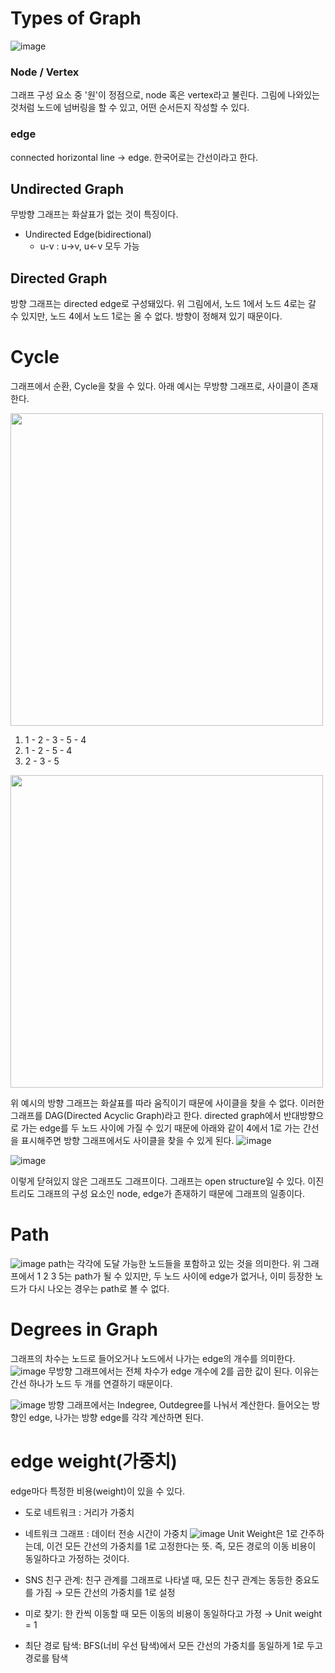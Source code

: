 # Types of Graph
![image](https://github.com/user-attachments/assets/93a3f087-6417-4ce5-809a-ca8a74a5cdc7)
### Node / Vertex
그래프 구성 요소 중 '원'이 정점으로, node 혹은 vertex라고 불린다.
그림에 나와있는 것처럼 노드에 넘버링을 할 수 있고, 어떤 순서든지 작성할 수 있다.
### edge
connected horizontal line -> edge. 한국어로는 간선이라고 한다.
## Undirected Graph
무방향 그래프는 화살표가 없는 것이 특징이다.
- Undirected Edge(bidirectional)
  - u-v : u->v, u<-v 모두 가능

## Directed Graph
방향 그래프는 directed edge로 구성돼있다.
위 그림에서, 노드 1에서 노드 4로는 갈 수 있지만, 노드 4에서 노드 1로는 올 수 없다. 방향이 정해져 있기 때문이다.

# Cycle
그래프에서 순환, Cycle을 찾을 수 있다.
아래 예시는 무방향 그래프로, 사이클이 존재한다.
 
<img src="https://github.com/user-attachments/assets/6a948b19-856b-43f1-b07d-bb6c317a8981" width="500">

1. 1 - 2 - 3 - 5 - 4
2. 1 - 2 - 5 - 4
3. 2 - 3 - 5
   
<img src="https://github.com/user-attachments/assets/bf26c864-33f6-44d6-b721-254d7fc2dadf" width="500">

위 예시의 방향 그래프는 화살표를 따라 움직이기 때문에 사이클을 찾을 수 없다. 이러한 그래프를 DAG(Directed Acyclic Graph)라고 한다.
directed graph에서 반대방향으로 가는 edge를 두 노드 사이에 가질 수 있기 때문에 아래와 같이 4에서 1로 가는 간선을 표시해주면 방향 그래프에서도 사이클을 찾을 수 있게 된다.
![image](https://github.com/user-attachments/assets/a37c0e77-9622-4bf6-bf85-f3221add0a9c)


![image](https://github.com/user-attachments/assets/4c7ee7ba-cdd1-474a-aa70-b7d44abc4476)

이렇게 닫혀있지 않은 그래프도 그래프이다. 그래프는 open structure일 수 있다.
이진 트리도 그래프의 구성 요소인 node, edge가 존재하기 때문에 그래프의 일종이다.

# Path
![image](https://github.com/user-attachments/assets/a2ad1096-7234-4e27-b4eb-7f6efe02ca21)
path는 각각에 도달 가능한 노드들을 포함하고 있는 것을 의미한다.
위 그래프에서 1 2 3 5는 path가 될 수 있지만, 두 노드 사이에 edge가 없거나, 이미 등장한 노드가 다시 나오는 경우는 path로 볼 수 없다.

# Degrees in Graph
그래프의 차수는 노드로 들어오거나 노드에서 나가는 edge의 개수를 의미한다.
![image](https://github.com/user-attachments/assets/06a7573c-6543-4f97-b3e4-4dd9503ba563)
무방향 그래프에서는 전체 차수가 edge 개수에 2를 곱한 값이 된다. 이유는 간선 하나가 노드 두 개를 연결하기 때문이다.

![image](https://github.com/user-attachments/assets/00ce9c7f-9c21-4f49-86aa-75965b908cc0)
방향 그래프에서는 Indegree, Outdegree를 나눠서 계산한다. 들어오는 방향인 edge, 나가는 방향 edge를 각각 계산하면 된다.

# edge weight(가중치)
edge마다 특정한 비용(weight)이 있을 수 있다.
- 도로 네트워크 : 거리가 가중치
- 네트워크 그래프 : 데이터 전송 시간이 가중치
![image](https://github.com/user-attachments/assets/706df8f8-9a0a-4e0c-b635-5e74b8f8e57f)
Unit Weight은 1로 간주하는데, 이건 모든 간선의 가중치를 1로 고정한다는 뜻. 즉, 모든 경로의 이동 비용이 동일하다고 가정하는 것이다.

- SNS 친구 관계: 친구 관계를 그래프로 나타낼 때, 모든 친구 관계는 동등한 중요도를 가짐 → 모든 간선의 가중치를 1로 설정
- 미로 찾기: 한 칸씩 이동할 때 모든 이동의 비용이 동일하다고 가정 → Unit weight = 1
- 최단 경로 탐색: BFS(너비 우선 탐색)에서 모든 간선의 가중치를 동일하게 1로 두고 경로를 탐색
